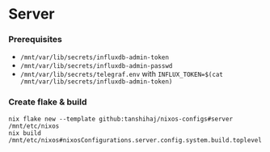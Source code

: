 # Server

### Prerequisites

- `/mnt/var/lib/secrets/influxdb-admin-token`
- `/mnt/var/lib/secrets/influxdb-admin-passwd`
- `/mnt/var/lib/secrets/telegraf.env` with `INFLUX_TOKEN=$(cat /mnt/var/lib/secrets/influxdb-admin-token)`

### Create flake & build

    nix flake new --template github:tanshihaj/nixos-configs#server /mnt/etc/nixos
    nix build /mnt/etc/nixos#nixosConfigurations.server.config.system.build.toplevel
